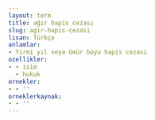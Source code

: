 ```yaml
---
layout: term
title: ağır hapis cezası
slug: agir-hapis-cezasi
lisan: Türkçe
anlamlar:
- Yirmi yıl veya ömür boyu hapis cezası
ozellikler:
- - isim
  - hukuk
ornekler:
- - ''
orneklerkaynak:
- - ''
---
```

